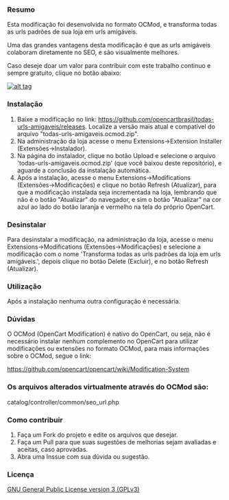 ### Resumo

Esta modificação foi desenvolvida no formato OCMod, e transforma todas as urls padrões de sua loja em urls amigáveis.

Uma das grandes vantagens desta modificação é que as urls amigáveis colaboram diretamente no SEO, e são visualmente melhores.

Caso deseje doar um valor para contribuir com este trabalho continuo e sempre gratuito, clique no botão abaixo:

[![alt tag](https://www.paypalobjects.com/pt_BR/BR/i/btn/btn_donateCC_LG.gif)](https://www.paypal.com/cgi-bin/webscr?cmd=_s-xclick&hosted_button_id=7G9TR9PXS6G5J)

### Instalação

 1. Baixe a modificação no link: https://github.com/opencartbrasil/todas-urls-amigaveis/releases. Localize a versão mais atual e compatível do arquivo "todas-urls-amigaveis.ocmod.zip".
 2. Na administração da loja acesse o menu Extensions->Extension Installer (Extensões->Instalador).
 3. Na página do instalador, clique no botão Upload e selecione o arquivo 'todas-urls-amigaveis.ocmod.zip' (que você baixou deste repositório), e aguarde a conclusão da instalação automática.
 5. Após a instalação, acesse o menu Extensions->Modifications (Extensões->Modificações) e clique no botão Refresh (Atualizar), para que a modificação instalada seja incrementada na loja, lembrando que não é o botão "Atualizar" do navegador, e sim o botão "Atualizar" na cor azul ao lado do botão laranja e vermelho na tela do próprio OpenCart.

### Desinstalar

Para desinstalar a modificação, na administração da loja, acesse o menu Extensions->Modifications (Extensões->Modificações) e selecione a modificação com o nome 'Transforma todas as urls padrões da loja em urls amigáveis.', depois clique no botão Delete (Excluir), e no botão Refresh (Atualizar).

### Utilização

Após a instalação nenhuma outra configuração é necessária.

### Dúvidas

O OCMod (OpenCart Modification) é nativo do OpenCart, ou seja, não é necessário instalar nenhum complemento no OpenCart para utilizar modificações ou extensões no formato OCMod, para mais informações sobre o OCMod, segue o link:

https://github.com/opencart/opencart/wiki/Modification-System

### Os arquivos alterados virtualmente através do OCMod são:

catalog/controller/common/seo_url.php

### Como contribuir

 1. Faça um Fork do projeto e edite os arquivos que desejar.
 2. Faça um Pull para que suas sugestões de melhorias sejam avaliadas e aceitas, caso aprovadas.
 3. Abra uma Inssue com sua dúvida ou sugestão.

### Licença

[GNU General Public License version 3 (GPLv3)](https://github.com/opencartbrasil/todas-urls-amigaveis/blob/master/LICENSE)
